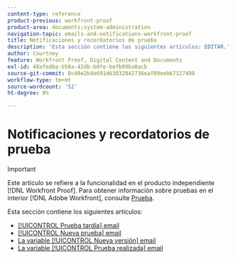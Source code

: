 ```yaml
---
content-type: reference
product-previous: workfront-proof
product-area: documents;system-administration
navigation-topic: emails-and-notifications-workfront-proof
title: Notificaciones y recordatorios de prueba
description: 'Esta sección contiene los siguientes artículos: EDITAR.'
author: Courtney
feature: Workfront Proof, Digital Content and Documents
exl-id: 48afedba-b58a-42db-b0fe-befb09ba8acb
source-git-commit: 0c40e2b4e691d63832842736eaf09eeb67127498
workflow-type: tm+mt
source-wordcount: '52'
ht-degree: 0%

---
```


# Notificaciones y recordatorios de prueba

>[!IMPORTANT]
>
>Este artículo se refiere a la funcionalidad en el producto independiente [!DNL Workfront Proof]. Para obtener información sobre pruebas en el interior [!DNL Adobe Workfront], consulte [Prueba](../../../review-and-approve-work/proofing/proofing.md).

Esta sección contiene los siguientes artículos:

* [[!UICONTROL Prueba tardía] email](../../../workfront-proof/wp-emailsntfctns/proof-notifications-and-reminders/late-proof-email.md)
* [[!UICONTROL Nueva prueba] email](../../../workfront-proof/wp-emailsntfctns/proof-notifications-and-reminders/new-proof-email.md)
* [La variable [!UICONTROL Nueva versión] email](../../../workfront-proof/wp-emailsntfctns/proof-notifications-and-reminders/new-version-email.md)
* [La variable [!UICONTROL Prueba realizada] email](../../../workfront-proof/wp-emailsntfctns/proof-notifications-and-reminders/proof-made-email.md)
